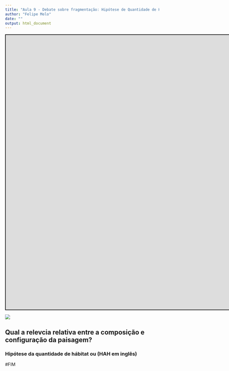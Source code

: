 ```yaml
---
title: "Aula 9 - Debate sobre fragmentação: Hipótese de Quantidade de Hábitat"
author: "Felipe Melo"
date: ""
output: html_document
---
```


<script src="/rmarkdown-libs/fitvids/fitvids.min.js"></script>
<div class="shareagain" style="min-width:300px;margin:1em auto;" data-exeternal="1">
<iframe src="https://ecoaplic.org/slides_aulas/ecol_paisag/frag_debate.html#1" width="1600" height="900" style="border:2px solid currentColor;" loading="lazy" allowfullscreen></iframe>
<script>fitvids('.shareagain', {players: 'iframe'});</script>
</div>

<img src=https://conservationcorridor.org/wp-content/uploads/remnant_forest.jpg>

## Qual a relevcia relativa entre a composição e configuração da paisagem?

### Hipótese da quantidade de hábitat ou (HAH em inglês)

\#FIM
